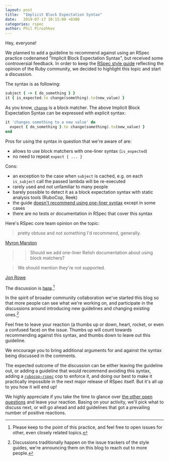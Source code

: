 ```yaml
---
layout: post
title:  "Implicit Block Expectation Syntax"
date:   2019-07-17 10:15:00 +0300
categories: rspec
author: Phil Pirozhkov
---
```


Hey, everyone!

We planned to add a guideline to recommend against using an RSpec practice codenamed "Implicit Block Expectation Syntax", but received some controversial feedback.
In order to keep the [RSpec style guide](https://rspec.rubystyle.guide) reflecting the opinion of the Ruby community, we decided to highlight this topic and start a discussion.

The syntax is as following:

```ruby
subject { -> { do_something } }
it { is_expected.to change(something).to(new_value) }
```

As you know, [`change`](https://relishapp.com/rspec/rspec-expectations/v/3-8/docs/built-in-matchers/change-matcher) is a block matcher.
The above Implicit Block Expectation Syntax can be expressed with explicit syntax:

```ruby
it 'changes something to a new value' do
  expect { do_something }.to change(something).to(new_value) }
end
```

Pros for using the syntax in question that we're aware of are:
 - allows to use block matchers with one-liner syntax (`is_expected`)
 - no need to repeat `expect { ... }`

Cons:
 - an exception to the case when `subject` is cached, e.g. on each `is_subject` call the passed lambda will be re-executed
 - rarely used and not unfamiliar to many people
 - barely possible to detect it as a block expectation syntax with static analysis tools (RuboCop, Reek)
 - the guide [doesn't recommend using one-liner syntax](https://rspec.rubystyle.guide/#use-subject) except in some cases
 - there are no tests or documentation in RSpec that cover this syntax

Here's RSpec core team opinion on the topic:

> pretty obtuse and not something I'd recommend, generally.

[Myron Marston](https://github.com/rspec/rspec-expectations/issues/805#issuecomment-112239820)

> > Should we add one-liner Relish documentation about using block matchers?

> We should mention they're not supported.

[Jon Rowe](https://github.com/rspec/rspec-expectations/issues/805#issuecomment-112238533)

The discussion is [here](https://github.com/rubocop-hq/rspec-style-guide/issues/76).[^1]

In the spirit of broader community collaboration we've started this blog so that more people can see what we're working on, and participate in the discussions around introducing new guidelines and changing existing ones.[^2]

Feel free to leave your reaction (a thumbs up or down, heart, rocket, or even a confused face) on the issue.
Thumbs up will count towards recommending against this syntax, and thumbs down to leave out this guideline.

We encourage you to bring additional arguments for and against the syntax being discussed in the comments.

The expected outcome of the discussion can be either leaving the guideline out, or adding a guideline that would recommend avoiding this syntax, adding a [`rubocop-rspec`](https://github.com/rubocop-hq/rubocop-rspec) cop to enforce it, and doing our best to make it practically impossible in the next major release of RSpec itself.
But it's all up to you how it will end up!

We highly appreciate if you take the time to glance over [the other open questions](https://github.com/rubocop-hq/rspec-style-guide/issues) and leave your reaction.
Basing on your activity, we'll pick what to discuss next, or will go ahead and add guidelines that got a prevailing number of positive reactions.

[^1]: Please keep to the point of this practice, and feel free to open issues for other, even closely related topics.
[^2]: Discussions traditionally happen on the issue trackers of the style guides, we're announcing them on this blog to reach out to more people.
